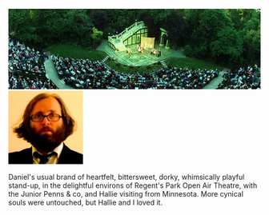 <!--
.. title: Daniel Kitson
.. slug: daniel-kitson
.. date: 2007-06-11 15:40:35-05:00
.. tags: journal,show,comedy
-->


![regentsparkopenairtheatre.jpg](/files/2007/06/regentsparkopenairtheatre.jpg)
![kitson.jpg](/files/2007/06/kitson.jpg)

Daniel's usual brand of heartfelt, bittersweet, dorky, whimsically
playful stand-up, in the delightful environs of Regent's Park Open Air
Theatre, with the Junior Penns & co, and Hallie visiting from Minnesota.
More cynical souls were untouched, but Hallie and I loved it.